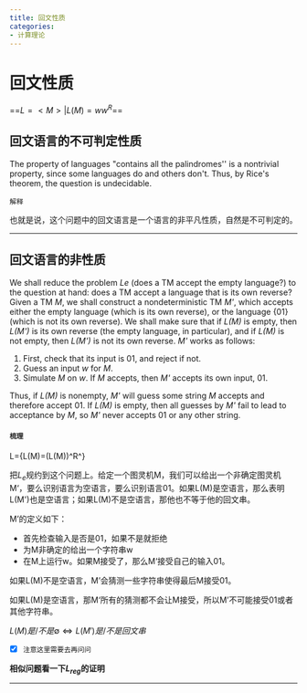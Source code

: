 ```yaml
---
title: 回文性质
categories:
- 计算理论
---
```


<head>
    <script src="https://cdn.mathjax.org/mathjax/latest/MathJax.js?config=TeX-AMS-MML_HTMLorMML" type="text/javascript"></script>
    <script type="text/x-mathjax-config">
        MathJax.Hub.Config({
            tex2jax: {
            skipTags: ['script', 'noscript', 'style', 'textarea', 'pre'],
            inlineMath: [['$','$']]
            }
        });
    </script>
</head>

# 回文性质

==$L={<M>|L(M)=ww^R}$==

## 回文语言的不可判定性质

The property of languages "contains all the palindromes'' is a nontrivial property, since some languages do and others don't. Thus, by Rice's theorem, the question is undecidable.

`解释`

也就是说，这个问题中的回文语言是一个语言的非平凡性质，自然是不可判定的。

---

## 回文语言的非性质

We shall reduce the problem *Le* (does a TM accept the empty language?) to the question at hand: does a TM accept a language that is its own reverse? Given a TM *M*, we shall construct a nondeterministic TM *M'*, which accepts either the empty language (which is its own reverse), or the language {01} (which is not its own reverse). We shall make sure that if *L(M)* is empty, then *L(M')* is its own reverse (the empty language, in particular), and if *L(M)* is not empty, then *L(M')* is not its own reverse. *M'* works as follows:

1. First, check that its input is 01, and reject if not.
2. Guess an input *w* for *M*.
3. Simulate *M* on *w*. If *M* accepts, then *M'* accepts its own input, 01.

Thus, if *L(M)* is nonempty, *M'* will guess some string *M* accepts and therefore accept 01. If *L(M)* is empty, then all guesses by *M'* fail to lead to acceptance by *M*, so *M'* never accepts 01 or any other string.

#### `梳理`

L={L(M)=(L(M))^R^}

把$L_e$规约到这个问题上。给定一个图灵机M，我们可以给出一个非确定图灵机M‘，要么识别语言为空语言，要么识别语言01。如果L(M)是空语言，那么表明L(M')也是空语言；如果L(M)不是空语言，那他也不等于他的回文串。

M’的定义如下：

- 首先检查输入是否是01，如果不是就拒绝
- 为M非确定的给出一个字符串w
- 在M上运行w。如果M接受了，那么M‘接受自己的输入01。

如果L(M)不是空语言，M’会猜测一些字符串使得最后M接受01。

如果L(M)是空语言，那M‘所有的猜测都不会让M接受，所以M’不可能接受01或者其他字符串。

$L(M)是/不是\emptyset\iff L(M')是/不是回文串$

- [x] `注意这里需要去再问问`

**相似问题看一下$L_{reg}$的证明**

---

